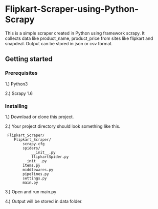 # Flipkart-Scraper-using-Python-Scrapy

This is a simple scraper created in Python using framework scrapy. It collects data like product_name, product_price from sites like flipkart and snapdeal. Output can be stored in json or csv format.

## Getting started

### Prerequisites

1.) Python3

2.) Scrapy 1.6

### Installing

1.) Download or clone this project.

2.) Your project directory should look something like this.
```
 Flipkart_Scraper/
    Flipkart_Scraper/
        scrapy.cfg            
        spiders/
            __init__.py
            flipkartSpider.py
        __init__.py
        items.py   
        middlewares.py    
        pipelines.py      
        settings.py 
        main.py
```

3.) Open and run main.py

4.) Output will be stored in data folder.
